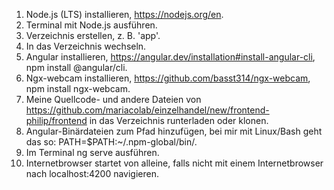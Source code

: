 1. Node.js (LTS) installieren, https://nodejs.org/en.
2. Terminal mit Node.js ausführen.
3. Verzeichnis erstellen, z. B. 'app'.
4. In das Verzeichnis wechseln.
5. Angular installieren, https://angular.dev/installation#install-angular-cli, npm install @angular/cli.
6. Ngx-webcam installieren, https://github.com/basst314/ngx-webcam, npm install ngx-webcam.
7. Meine Quellcode- und andere Dateien von https://github.com/mariacolab/einzelhandel/new/frontend-philip/frontend in das Verzeichnis runterladen oder klonen.
8. Angular-Binärdateien zum Pfad hinzufügen, bei mir mit Linux/Bash geht das so: PATH=$PATH:~/.npm-global/bin/.
9. Im Terminal ng serve ausführen.
10. Internetbrowser startet von alleine, falls nicht mit einem Internetbrowser nach localhost:4200 navigieren.
